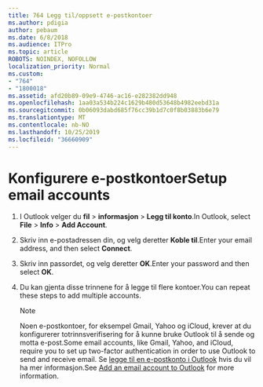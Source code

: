 ```yaml
---
title: 764 Legg til/oppsett e-postkontoer
ms.author: pdigia
author: pebaum
ms.date: 6/8/2018
ms.audience: ITPro
ms.topic: article
ROBOTS: NOINDEX, NOFOLLOW
localization_priority: Normal
ms.custom:
- "764"
- "1800018"
ms.assetid: afd20b89-09e9-4746-ac16-e282382dd948
ms.openlocfilehash: 1aa03a534b224c1629b480d53648b4982eebd31a
ms.sourcegitcommit: 0b06093dabd685f76cc39b1d7c0f8b03883b6e79
ms.translationtype: MT
ms.contentlocale: nb-NO
ms.lasthandoff: 10/25/2019
ms.locfileid: "36660909"
---
```

# <a name="setup-email-accounts"></a><span data-ttu-id="eaeaf-102">Konfigurere e-postkontoer</span><span class="sxs-lookup"><span data-stu-id="eaeaf-102">Setup email accounts</span></span>

1. <span data-ttu-id="eaeaf-103">I Outlook velger du **fil** > **informasjon** > **Legg til konto**.</span><span class="sxs-lookup"><span data-stu-id="eaeaf-103">In Outlook, select **File** > **Info** > **Add Account**.</span></span>

2. <span data-ttu-id="eaeaf-104">Skriv inn e-postadressen din, og velg deretter **Koble til**.</span><span class="sxs-lookup"><span data-stu-id="eaeaf-104">Enter your email address, and then select **Connect**.</span></span>

3. <span data-ttu-id="eaeaf-105">Skriv inn passordet, og velg deretter **OK**.</span><span class="sxs-lookup"><span data-stu-id="eaeaf-105">Enter your password and then select **OK**.</span></span>

4. <span data-ttu-id="eaeaf-106">Du kan gjenta disse trinnene for å legge til flere kontoer.</span><span class="sxs-lookup"><span data-stu-id="eaeaf-106">You can repeat these steps to add multiple accounts.</span></span>

    > [!NOTE]
    > <span data-ttu-id="eaeaf-107">Noen e-postkontoer, for eksempel Gmail, Yahoo og iCloud, krever at du konfigurerer totrinnsverifisering for å kunne bruke Outlook til å sende og motta e-post.</span><span class="sxs-lookup"><span data-stu-id="eaeaf-107">Some email accounts, like Gmail, Yahoo, and iCloud, require you to set up two-factor authentication in order to use Outlook to send and receive email.</span></span> <span data-ttu-id="eaeaf-108">Se [legge til en e-postkonto i Outlook](https://support.office.com/article/6e27792a-9267-4aa4-8bb6-c84ef146101b.aspx) hvis du vil ha mer informasjon.</span><span class="sxs-lookup"><span data-stu-id="eaeaf-108">See [Add an email account to Outlook](https://support.office.com/article/6e27792a-9267-4aa4-8bb6-c84ef146101b.aspx) for more information.</span></span>
  
